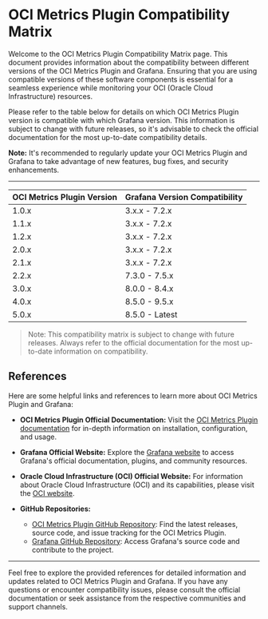 # OCI Metrics Plugin Compatibility Matrix

Welcome to the OCI Metrics Plugin Compatibility Matrix page. This document provides information about the compatibility between different versions of the OCI Metrics Plugin and Grafana. Ensuring that you are using compatible versions of these software components is essential for a seamless experience while monitoring your OCI (Oracle Cloud Infrastructure) resources.

Please refer to the table below for details on which OCI Metrics Plugin version is compatible with which Grafana version. This information is subject to change with future releases, so it's advisable to check the official documentation for the most up-to-date compatibility details.

**Note:** It's recommended to regularly update your OCI Metrics Plugin and Grafana to take advantage of new features, bug fixes, and security enhancements.

---
| OCI Metrics Plugin Version | Grafana Version Compatibility |
|---------------------------|------------------------------|
| 1.0.x                     | 3.x.x - 7.2.x                |
| 1.1.x                     | 3.x.x - 7.2.x                |
| 1.2.x                     | 3.x.x - 7.2.x                |
| 2.0.x                     | 3.x.x - 7.2.x                |
| 2.1.x                     | 3.x.x - 7.2.x                |
| 2.2.x                     | 7.3.0 - 7.5.x                |
| 3.0.x                     | 8.0.0 - 8.4.x                |
| 4.0.x                     | 8.5.0 - 9.5.x                |
| 5.0.x                     | 8.5.0 - Latest               |


> Note: This compatibility matrix is subject to change with future releases. Always refer to the official documentation for the most up-to-date information on compatibility.

## References

Here are some helpful links and references to learn more about OCI Metrics Plugin and Grafana:

- **OCI Metrics Plugin Official Documentation:** Visit the [OCI Metrics Plugin documentation](https://github.com/oracle/oci-grafana-metrics/blob/master/README.md) for in-depth information on installation, configuration, and usage.

- **Grafana Official Website:** Explore the [Grafana website](https://grafana.com/) to access Grafana's official documentation, plugins, and community resources.

- **Oracle Cloud Infrastructure (OCI) Official Website:** For information about Oracle Cloud Infrastructure (OCI) and its capabilities, please visit the [OCI website](https://www.oracle.com/cloud/).

- **GitHub Repositories:**
  - [OCI Metrics Plugin GitHub Repository](https://github.com/oracle/oci-grafana-metrics): Find the latest releases, source code, and issue tracking for the OCI Metrics Plugin.
  - [Grafana GitHub Repository](https://github.com/grafana/grafana): Access Grafana's source code and contribute to the project.

---

Feel free to explore the provided references for detailed information and updates related to OCI Metrics Plugin and Grafana. If you have any questions or encounter compatibility issues, please consult the official documentation or seek assistance from the respective communities and support channels.